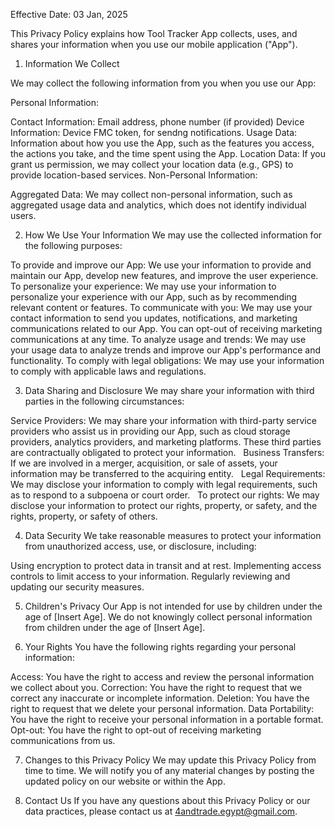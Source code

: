Effective Date: 03 Jan, 2025

This Privacy Policy explains how Tool Tracker App collects, uses, and shares your information when you use our mobile application ("App").

1. Information We Collect

We may collect the following information from you when you use our App:

Personal Information:

Contact Information: Email address, phone number (if provided)
Device Information: Device FMC token, for sendng notifications.
Usage Data: Information about how you use the App, such as the features you access, the actions you take, and the time spent using the App.
Location Data: If you grant us permission, we may collect your location data (e.g., GPS) to provide location-based services.
Non-Personal Information:

Aggregated Data: We may collect non-personal information, such as aggregated usage data and analytics, which does not identify individual users.

2. How We Use Your Information
We may use the collected information for the following purposes:

To provide and improve our App: We use your information to provide and maintain our App, develop new features, and improve the user experience.
To personalize your experience: We may use your information to personalize your experience with our App, such as by recommending relevant content or features.
To communicate with you: We may use your contact information to send you updates, notifications, and marketing communications related to our App. You can opt-out of receiving marketing communications at any time.
To analyze usage and trends: We may use your usage data to analyze trends and improve our App's performance and functionality.
To comply with legal obligations: We may use your information to comply with applicable laws and regulations.

3. Data Sharing and Disclosure
We may share your information with third parties in the following circumstances:

Service Providers: We may share your information with third-party service providers who assist us in providing our App, such as cloud storage providers, analytics providers, and marketing platforms. These third parties are contractually obligated to protect your information.   
Business Transfers: If we are involved in a merger, acquisition, or sale of assets, your information may be transferred to the acquiring entity.   
Legal Requirements: We may disclose your information to comply with legal requirements, such as to respond to a subpoena or court order.   
To protect our rights: We may disclose your information to protect our rights, property, or safety, and the rights, property, or safety of others.   

4. Data Security
We take reasonable measures to protect your information from unauthorized access, use, or disclosure, including:   

Using encryption to protect data in transit and at rest.
Implementing access controls to limit access to your information.
Regularly reviewing and updating our security measures.

5. Children's Privacy
Our App is not intended for use by children under the age of [Insert Age]. We do not knowingly collect personal information from children under the age of [Insert Age].

6. Your Rights
You have the following rights regarding your personal information:

Access: You have the right to access and review the personal information we collect about you.
Correction: You have the right to request that we correct any inaccurate or incomplete information.
Deletion: You have the right to request that we delete your personal information.
Data Portability: You have the right to receive your personal information in a portable format.
Opt-out: You have the right to opt-out of receiving marketing communications from us.

7. Changes to this Privacy Policy
We may update this Privacy Policy from time to time. We will notify you of any material changes by posting the updated policy on our website or within the App.   

8. Contact Us
If you have any questions about this Privacy Policy or our data practices, please contact us at 4andtrade.egypt@gmail.com.

